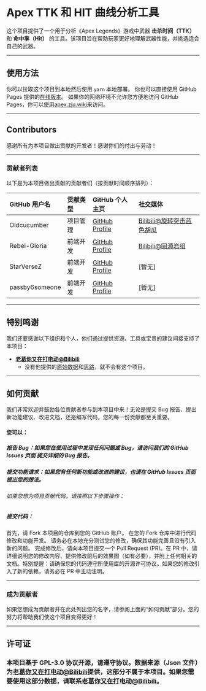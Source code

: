 
# Apex TTK 和 HIT 曲线分析工具

这个项目提供了一个用于分析《Apex Legends》游戏中武器 **击杀时间（TTK）** 和 **命中率（Hit）** 的工具。该项目旨在帮助玩家更好地理解武器性能，并挑选适合自己的武器。

-----

## 使用方法

你可以拉取这个项目到本地然后使用 `yarn` 本地部署。
你也可以直接使用 GitHub Pages 提供的[在线版本](https://oldcucumber.github.io/Apex_TTK-HIT_Curve/)。
如果你的网络环境不允许您方便地访问 GitHub Pages，你可以使用[apex.zju.wiki](https://apex.zju.wiki/)来访问。

-----

## Contributors

感谢所有为本项目做出贡献的开发者！感谢你们的付出与劳动！

-----

### 贡献者列表

以下是为本项目做出贡献的贡献者们（按贡献时间顺序排列）：

| GitHub 用户名 | 贡献类型            | GitHub 个人主页                                       | 社交媒体                                             |
| :------------ | :------------------ | :---------------------------------------------------- | :--------------------------------------------------- |
| Oldcucumber   | 项目管理            | [GitHub Profile](https://github.com/Oldcucumber)      | [Bilibili@旋转突击蓝色胡瓜](https://space.bilibili.com/121923053) |
| Rebel-Gloria  | 前端开发            | [GitHub Profile](https://github.com/Rebel-Gloria)     | [Bilibili@固源岩组](https://space.bilibili.com/36231839) |
| StarVerseZ    | 前端开发            | [GitHub Profile](https://github.com/StarVerseZ)       | [暂无]                                               |
| passby6someone| 前端开发            | [GitHub Profile](https://github.com/passby6someone)   | [暂无]                                               |

-----

## 特别鸣谢

我们还要感谢以下组织和个人，他们通过提供资源、工具或宝贵的建议间接支持了本项目：

  * **[老葛你又在打电动@Bilibili](https://space.bilibili.com/25435445)**
      * 没有他提供的[原始数据](https://www.bilibili.com/video/BV1kMVRzkEst)和[思路](https://www.bilibili.com/video/BV1MHLPzUE1D)，就不会有这个项目。

-----

## 如何贡献
我们非常欢迎并鼓励各位贡献者参与到本项目中来！无论是提交 Bug 报告、提出新功能建议、改进文档，还是编写代码，您的每一份贡献都至关重要。

#### 您可以：

##### 报告 Bug：如果您在使用过程中发现任何问题或 Bug，请访问我们的 GitHub Issues 页面 提交详细的 Bug 报告。
##### 提交功能请求：如果您有任何新功能或改进的建议，也请在 GitHub Issues 页面 提出您的想法。

###### 如果您想为项目贡献代码，请按照以下步骤操作：

##### 提交代码：
首先，请 Fork 本项目的仓库到您的 GitHub 账户。
在您的 Fork 仓库中进行代码修改和功能开发。
请务必在本地充分测试您的修改，确保其功能完善且没有引入新的问题。
完成修改后，请向本项目提交一个 Pull Request (PR)。在 PR 中，请详细说明您的修改内容、提供修改前后的效果图（如有必要），并附上任何相关的文档。特别提醒：请确保您的代码遵守所使用库的开源许可协议。如果您的修改引入了新的依赖，请务必在 PR 中主动注明。

-----

### 成为贡献者

如果您想成为贡献者并在此处列出您的名字，请参阅上面的“如何贡献”部分。您的努力将帮助我们使这个项目变得更好！

-----

## 许可证

### 本项目基于 GPL-3.0 协议开源，请遵守协议。数据来源（Json 文件）为[老葛你又在打电动@Bilibili](https://space.bilibili.com/25435445)提供，这部分不属于本项目。如果您需要使用这部分数据，请联系[老葛你又在打电动@Bilibili](https://space.bilibili.com/25435445)。